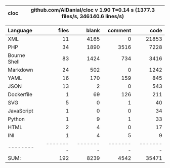 
cloc|github.com/AlDanial/cloc v 1.90  T=0.14 s (1377.3 files/s, 346140.6 lines/s)
--- | ---

Language|files|blank|comment|code
:-------|-------:|-------:|-------:|-------:
XML|11|4165|0|21853
PHP|34|1890|3516|7228
Bourne Shell|83|1424|734|3416
Markdown|24|502|0|1242
YAML|16|170|159|845
JSON|13|2|0|543
Dockerfile|1|69|126|211
SVG|5|0|1|40
JavaScript|1|0|0|34
Python|1|9|1|33
HTML|2|4|0|17
INI|1|4|5|9
--------|--------|--------|--------|--------
SUM:|192|8239|4542|35471

